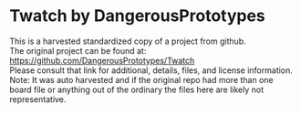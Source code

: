 
# Twatch by DangerousPrototypes  
This is a harvested standardized copy of a project from github.  
The original project can be found at:  
https://github.com/DangerousPrototypes/Twatch  
Please consult that link for additional, details, files, and license information.  
Note: It was auto harvested and if the original repo had more than one board file or anything out of the ordinary the files here are likely not representative.  
    